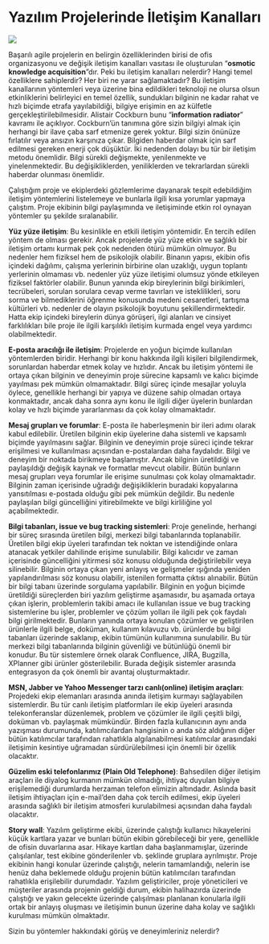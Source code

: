 # Yazılım Projelerinde İletişim Kanalları

![](http://kenansevindik.com/assets/images/iletisim_kanallari.gif)

Başarılı agile projelerin en belirgin özelliklerinden birisi de ofis organizasyonu ve değişik iletişim kanalları vasıtası 
ile oluşturulan “**osmotic knowledge acquisition**”dır. Peki bu iletişim kanalları nelerdir? Hangi temel özelliklere sahiplerdir? 
Her biri ne yarar sağlamaktadır? Bu iletişim kanallarının yöntemleri veya üzerine bina edildikleri teknoloji ne olursa olsun 
etkinliklerini belirleyici en temel özellik, sundukları bilginin ne kadar rahat ve hızlı biçimde etrafa yayılabildiği, 
bilgiye erişimin en az külfetle gerçekleştirilebilmesidir. Alistair Cockburn bunu “**information radiator**” kavramı ile 
açıklıyor. Cockburn’ün tanımına göre sizin bilgiyi almak için herhangi bir ilave çaba sarf etmenize gerek yoktur. Bilgi 
sizin önünüze fırlatılır veya ansızın karşınıza çıkar. Bilgiden haberdar olmak için sarf edilmesi gereken enerji çok 
düşüktür. İki nedenden dolayı bu tür bir iletişim metodu önemlidir. Bilgi sürekli değişmekte, yenilenmekte ve yinelenmektedir. 
Bu değişikliklerden, yeniliklerden ve tekrarlardan sürekli haberdar olunması önemlidir.

Çalıştığım proje ve ekiplerdeki gözlemlerime dayanarak tespit edebildiğim iletişim yöntemlerini listelemeye ve bunlarla 
ilgili kısa yorumlar yapmaya çalıştım. Proje ekibinin bilgi paylaşımında ve iletişiminde etkin rol oynayan yöntemler şu 
şekilde sıralanabilir.

**Yüz yüze iletişim**: Bu kesinlikle en etkili iletişim yöntemidir. En tercih edilen yöntem de olması gerekir. Ancak projelerde 
yüz yüze etkin ve sağlıklı bir iletişim ortamı kurmak pek çok nedenden ötürü mümkün olmuyor. Bu nedenler hem fiziksel hem de 
psikolojik olabilir. Binanın yapısı, ekibin ofis içindeki dağılımı, çalışma yerlerinin birbirine olan uzaklığı, uygun toplantı 
yerlerinin olmaması vb. nedenler yüz yüze iletişimi olumsuz yönde etkileyen fiziksel faktörler olabilir. Bunun yanında ekip 
bireylerinin bilgi birikimleri, tecrübeleri, sorulan sorulara cevap verme tavırları ve isteklilikleri, soru sorma ve 
bilmediklerini öğrenme konusunda medeni cesaretleri, tartışma kültürleri vb. nedenler de olayın psikolojik boyutunu 
şekillendirmektedir. Hatta ekip içindeki bireylerin dünya görüşeri, ilgi alanları ve cinsiyet farklılıkları bile proje 
ile ilgili karşılıklı iletişim kurmada engel veya yardımcı olabilmektedir.

**E-posta aracılığı ile iletişim**: Projelerde en yoğun biçimde kullanılan yöntemlerden biridir. Herhangi bir konu hakkında 
ilgili kişileri bilgilendirmek, sorunlardan haberdar etmek kolay ve hızlıdır. Ancak bu iletişim yöntemi ile ortaya çıkan 
bilginin ve deneyimin proje sürecine kapsamlı ve kalıcı biçimde yayılması pek mümkün olmamaktadır. Bilgi süreç içinde 
mesajlar yoluyla öylece, genellikle herhangi bir yapıya ve düzene sahip olmadan ortaya konmaktadır, ancak daha sonra aynı 
konu ile ilgili diğer üyelerin bunlardan kolay ve hızlı biçimde yararlanması da çok kolay olmamaktadır.

**Mesaj grupları ve forumlar**: E-posta ile haberleşmenin bir ileri adımı olarak kabul edilebilir. Üretilen bilginin ekip 
üyelerine daha sistemli ve kapsamlı biçimde yayılmasını sağlar. Bilginin ve deneyimin proje süreci içinde tekrar erişilmesi 
ve kullanılması açısından e-postalardan daha faydalıdır. Bilgi ve deneyim bir noktada birikmeye başlamıştır. Ancak bilginin 
üretildiği ve paylaşıldığı değişik kaynak ve formatlar mevcut olabilir. Bütün bunların mesaj grupları veya forumlar ile 
erişime sunulması çok kolay olmamaktadır. Bilginin zaman içerisinde uğradığı değişikliklerin buradaki kopyalarına yansıtılması 
e-postada olduğu gibi pek mümkün değildir. Bu nedenle paylaşılan bilgi güncelliğini yitirebilmekte ve bilgi kirliliğine 
yol açabilmektedir.

**Bilgi tabanları, issue ve bug tracking sistemleri**: Proje genelinde, herhangi bir süreç sırasında üretilen bilgi, merkezi 
bilgi tabanlarında toplanabilir. Üretilen bilgi ekip üyeleri tarafından tek noktan ve istendiğinde onlara atanacak yetkiler 
dahilinde erişime sunulabilir. Bilgi kalıcıdır ve zaman içerisinde güncelliğini yitirmesi söz konusu olduğunda değiştirilebilir 
veya silinebilir. Bilginin ortaya çıkan yeni anlayış ve gelişmeler ışığında yeniden yapılandırılması söz konusu olabilir, 
istenilen formatta çıktısı alınabilir. Bütün bir bilgi tabanı üzerinde sorgulama yapılabilir. Bilginin en yoğun biçimde 
üretildiği süreçlerden biri yazılım geliştirme aşamasıdır, bu aşamada ortaya çıkan işlerin, problemlerin takibi amacı ile 
kullanılan issue ve bug tracking sistemlerine bu işler, problemler ve çözüm yolları ile ilgili pek çok faydalı bilgi 
girilmektedir. Bunların yanında ortaya konulan çözümler ve geliştirilen ürünlerle ilgili belge, doküman, kullanım kılavuzu 
vb. ürünlerde bu bilgi tabanları üzerinde saklanıp, ekibin tümünün kullanımına sunulabilir. Bu tür merkezi bilgi tabanlarında 
bilginin güvenliği ve bütünlüğü önemli bir konudur. Bu tür sistemlere örnek olarak Confluence, JIRA, Bugzilla, XPlanner 
gibi ürünler gösterilebilir. Burada değişik sistemler arasında entegrasyon da çok önemli bir avantaj oluşturmaktadır.

**MSN, Jabber ve Yahoo Messenger tarzı canlı(online) iletişim araçları**: Projedeki ekip elemanları arasında anında iletişim 
kurmayı sağlayabilen sistemlerdir. Bu tür canlı iletişim platformları ile ekip üyeleri arasında telekonferanslar düzenlemek, 
problem ve çözümler ile ilgili çeşitli bilgi, doküman vb. paylaşmak mümkündür. Birden fazla kullanıcının aynı anda yazışması 
durumunda, katılımcılardan hangisinin o anda söz aldığının diğer bütün katılımcılar tarafından rahatlıkla algılanabilmesi 
katılımcılar arasındaki iletişimin kesintiye uğramadan sürdürülebilmesi için önemli bir özellik olacaktır.

**Güzelim eski telefonlarımız (Plain Old Telephone)**: Bahsedilen diğer iletişim araçları ile diyalog kurmanın mümkün olmadığı, 
ihtiyaç duyulan bilgiye erişilemediği durumlarda herzaman telefon elimizin altındadır. Aslında basit iletişim ihtiyaçları 
için e-mail’den daha çok tercih edilmesi, ekip üyeleri arasında sağlıklı bir iletişim atmosferi kurulabilmesi açısından 
daha faydalı olacaktır.

**Story wall**: Yazılım geliştirme ekibi, üzerinde çalıştığı kullanıcı hikayelerini küçük kartlara yazar ve bunları bütün ekibin 
görebileceği bir yere, genellikle de ofisin duvarlarına asar. Hikaye kartları daha başlanmamışlar, üzerinde çalışılanlar, 
test ekibine gönderilenler vb. şeklinde gruplara ayrılmıştır. Proje ekibinin hangi konular üzerinde çalıştığı, nelerin 
tamamlandığı, nelerin ise henüz daha beklemede olduğu projenin bütün katılımcıları tarafından rahatlıkla erişilebilir 
durumdadır. Yazılım geliştiriciler, proje yöneticileri ve müşteriler arasında projenin geldiği durum, ekibin halihazırda 
üzerinde çalıştığı ve yakın gelecekte üzerinde çalışılması planlanan konularla ilgili ortak bir anlayış oluşması ve iletişimin 
bunun üzerine daha kolay ve sağlıklı kurulması mümkün olmaktadır.

Sizin bu yöntemler hakkındaki görüş ve deneyimleriniz nelerdir?
